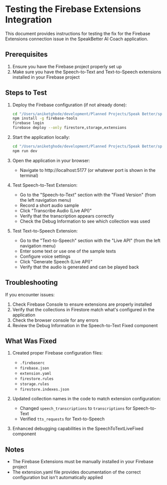 # Testing the Firebase Extensions Integration

This document provides instructions for testing the fix for the Firebase Extensions connection issue in the SpeakBetter AI Coach application.

## Prerequisites

1. Ensure you have the Firebase project properly set up
2. Make sure you have the Speech-to-Text and Text-to-Speech extensions installed in your Firebase project

## Steps to Test

1. Deploy the Firebase configuration (if not already done):

   ```bash
   cd "/Users/aniketghode/development/Planned Projects/Speak Better/speakbetter-ai-coach"
   npm install -g firebase-tools
   firebase login
   firebase deploy --only firestore,storage,extensions
   ```

2. Start the application locally:

   ```bash
   cd "/Users/aniketghode/development/Planned Projects/Speak Better/speakbetter-ai-coach"
   npm run dev
   ```

3. Open the application in your browser:

   - Navigate to http://localhost:5177 (or whatever port is shown in the terminal)

4. Test Speech-to-Text Extension:

   - Go to the "Speech-to-Text" section with the "Fixed Version" (from the left navigation menu)
   - Record a short audio sample
   - Click "Transcribe Audio (Live API)"
   - Verify that the transcription appears correctly
   - Check the Debug Information to see which collection was used

5. Test Text-to-Speech Extension:
   - Go to the "Text-to-Speech" section with the "Live API" (from the left navigation menu)
   - Enter some text or use one of the sample texts
   - Configure voice settings
   - Click "Generate Speech (Live API)"
   - Verify that the audio is generated and can be played back

## Troubleshooting

If you encounter issues:

1. Check Firebase Console to ensure extensions are properly installed
2. Verify that the collections in Firestore match what's configured in the application
3. Check the browser console for any errors
4. Review the Debug Information in the Speech-to-Text Fixed component

## What Was Fixed

1. Created proper Firebase configuration files:

   - `.firebaserc`
   - `firebase.json`
   - `extension.yaml`
   - `firestore.rules`
   - `storage.rules`
   - `firestore.indexes.json`

2. Updated collection names in the code to match extension configuration:

   - Changed `speech_transcriptions` to `transcriptions` for Speech-to-Text
   - Verified `tts_requests` for Text-to-Speech

3. Enhanced debugging capabilities in the SpeechToTextLiveFixed component

## Notes

- The Firebase Extensions must be manually installed in your Firebase project
- The extension.yaml file provides documentation of the correct configuration but isn't automatically applied
